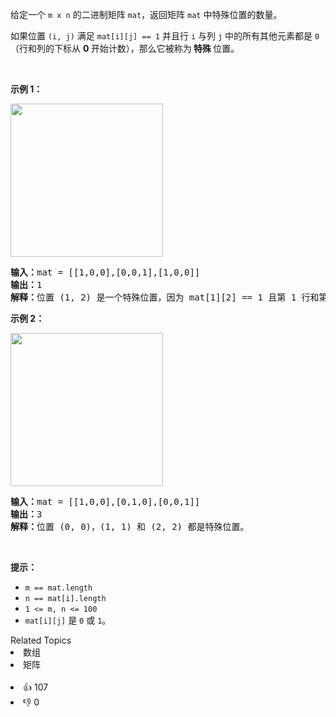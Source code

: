 <p>给定一个 <code>m x n</code> 的二进制矩阵 <code>mat</code>，返回矩阵 <code>mat</code> 中特殊位置的数量。</p>

<p>如果位置 <code>(i, j)</code> 满足 <code>mat[i][j] == 1</code> 并且行 <code>i</code> 与列 <code>j</code> 中的所有其他元素都是 <code>0</code>（行和列的下标从 <strong>0 </strong>开始计数），那么它被称为<strong> 特殊 </strong>位置。</p>

<p>&nbsp;</p>

<p><strong class="example">示例 1：</strong></p> 
<img alt="" src="https://assets.leetcode.com/uploads/2021/12/23/special1.jpg" style="width: 244px; height: 245px;" /> 
<pre>
<strong>输入：</strong>mat = [[1,0,0],[0,0,1],[1,0,0]]
<strong>输出：</strong>1
<strong>解释：</strong>位置 (1, 2) 是一个特殊位置，因为 mat[1][2] == 1 且第 1 行和第 2 列的其他所有元素都是 0。
</pre>

<p><strong class="example">示例 2：</strong></p> 
<img alt="" src="https://assets.leetcode.com/uploads/2021/12/24/special-grid.jpg" style="width: 244px; height: 245px;" /> 
<pre>
<strong>输入：</strong>mat = [[1,0,0],[0,1,0],[0,0,1]]
<strong>输出：</strong>3
<strong>解释：</strong>位置 (0, 0)，(1, 1) 和 (2, 2) 都是特殊位置。
</pre>

<p>&nbsp;</p>

<p><strong>提示：</strong></p>

<ul> 
 <li><code>m == mat.length</code></li> 
 <li><code>n == mat[i].length</code></li> 
 <li><code>1 &lt;= m, n &lt;= 100</code></li> 
 <li><code>mat[i][j]</code> 是 <code>0</code> 或 <code>1</code>。</li> 
</ul>

<div><div>Related Topics</div><div><li>数组</li><li>矩阵</li></div></div><br><div><li>👍 107</li><li>👎 0</li></div>